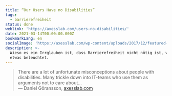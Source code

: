 ```yaml
---
title: “Our Users Have no Disabilities”
tags:
  - barrierefreiheit
status: done
weblink: 'https://axesslab.com/users-no-disabilities/'
date: 2021-03-14T00:00:00.000Z
bookmarkLang: en
socialImage: 'https://axesslab.com/wp-content/uploads/2017/12/featured-400x400.png'
description: >-
  Wieso es ein Irrglauben ist, dass Barrierefreiheit nicht nötig ist, wird hier
  etwas beleuchtet.
---
```

<blockquote>There are a lot of unfortunate misconceptions about people with disabilities. Many trickle down into IT-teams who use them as arguments not to care about…<footer>— Daniel Göransson, <a href="https://axesslab.com/users-no-disabilities/">axesslab.com</a></footer></blockquote>

